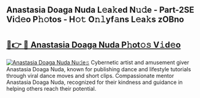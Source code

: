 ## Anastasia Doaga Nuda L𝚎a𝚔ed N𝚞𝚍e - Part-2SE Vi𝚍𝚎o P𝚑𝚘tos - H𝚘𝚝 O𝚗𝚕yf𝚊ns L𝚎a𝚔s zOBno

# <h2><a href="http://kf4aqvl.oniu.top/?m=Anastasia+Doaga+Nuda">🔗👉 🔴 Anastasia Doaga Nuda P𝚑ot𝚘𝚜 V𝚒d𝚎o</a></h2>

[![Anastasia Doaga Nuda Nu𝚍e𝚜](https://i.imgur.com/0qMVB7G.gif)](http://kf4aqvl.oniu.top/?m=Anastasia+Doaga+Nuda)
Cybernetic artist and amusement giver Anastasia Doaga Nuda, known for publishing dance and lifestyle tutorials through viral dance moves and short clips. Compassionate mentor Anastasia Doaga Nuda, recognized for their kindness and guidance in helping others reach their potential.  
